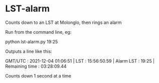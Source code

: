 # LST-alarm

Counts down to an LST at Molonglo, then rings an alarm

Run from the command line, eg:

python lst-alarm.py 19:25

Outputs a line like this:

  GMT/UTC :  2021-12-04 01:06:51  | LST :  15:56:50.59  | Alarm LST :  19:25  | Remaining time :  03:28:09.44

Counts down 1 second at a time

